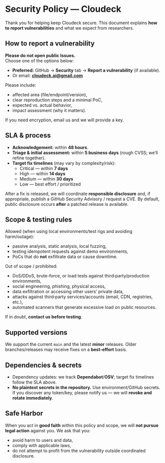 # Security Policy — Cloudeck

Thank you for helping keep Cloudeck secure. This document explains **how to report vulnerabilities** and what we expect from researchers.

## How to report a vulnerability

**Please do not open public Issues.**  
Choose one of the options below:

- **Preferred:** GitHub → **Security** tab → **Report a vulnerability** (if available).
- Or email: **cloudeck.ai@gmail.com**

Please include:
- affected area (file/endpoint/version),
- clear reproduction steps and a minimal PoC,
- expected vs. actual behavior,
- impact assessment (why it matters).

If you need encryption, email us and we will provide a key.

## SLA & process

- **Acknowledgement:** within **48 hours**.
- **Triage & initial assessment:** within **5 business days** (rough CVSS; we’ll refine together).
- **Target fix timelines** (may vary by complexity/risk):
  - Critical — within **7 days**
  - High — within **14 days**
  - Medium — within **30 days**
  - Low — best effort / prioritized

After a fix is released, we will coordinate **responsible disclosure** and, if appropriate, publish a GitHub Security Advisory / request a CVE. By default, public disclosure occurs **after** a patched release is available.

## Scope & testing rules

Allowed (when using local environments/test rigs and avoiding harm/outage):
- passive analysis, static analysis, local fuzzing,
- testing idempotent requests against demo environments,
- PoCs that do **not** exfiltrate data or cause downtime.

Out of scope / prohibited:
- DoS/DDoS, brute-force, or load tests against third‑party/production environments,
- social engineering, phishing, physical access,
- data exfiltration or accessing other users’ private data,
- attacks against third‑party services/accounts (email, CDN, registries, etc.),
- automated scanners that generate excessive load on public resources.

If in doubt, **contact us before testing**.

## Supported versions

We support the current `main` and the latest **minor** releases. Older branches/releases may receive fixes on a **best‑effort** basis.

## Dependencies & secrets

- Dependency updates: we track **Dependabot**/**OSV**; target fix timelines follow the SLA above.
- **No plaintext secrets in the repository.** Use environment/GitHub secrets. If you discover any token/key, please notify us — we will **revoke and rotate immediately**.

## Safe Harbor

When you act in **good faith** within this policy and scope, we will **not pursue legal action** against you. We ask that you:
- avoid harm to users and data,
- comply with applicable laws,
- do not attempt to profit from the vulnerability outside coordinated disclosure.
